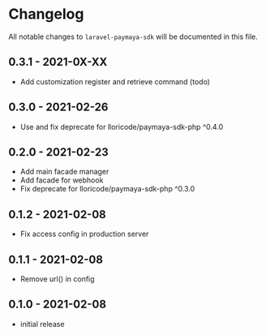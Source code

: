 # Changelog

All notable changes to `laravel-paymaya-sdk` will be documented in this file.

## 0.3.1 - 2021-0X-XX

- Add customization register and retrieve command (todo)

## 0.3.0 - 2021-02-26

- Use and fix deprecate for lloricode/paymaya-sdk-php ^0.4.0

## 0.2.0 - 2021-02-23

- Add main facade manager
- Add facade for webhook
- Fix deprecate for lloricode/paymaya-sdk-php ^0.3.0

## 0.1.2 - 2021-02-08

- Fix access config in production server

## 0.1.1 - 2021-02-08

- Remove url() in config

## 0.1.0 - 2021-02-08

- initial release
